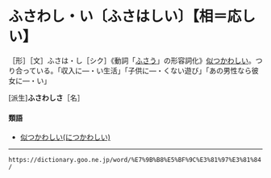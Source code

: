 # ふさわし・い〔ふさはしい〕【相＝応しい】

［形］［文］ふさは・し［シク］《動詞「[ふさう](ふさう（相応う）)」の形容詞化》[似つかわしい](につかわしい（似付かわしい）)。つり合っている。「収入に―・い生活」「子供に―・くない遊び」「あの男性なら彼女に―・い」

\[派生\]**ふさわしさ**［名］

#### 類語

-   [似つかわしい(につかわしい)](につかわしい（似付かわしい）)

---
`https://dictionary.goo.ne.jp/word/%E7%9B%B8%E5%BF%9C%E3%81%97%E3%81%84/`